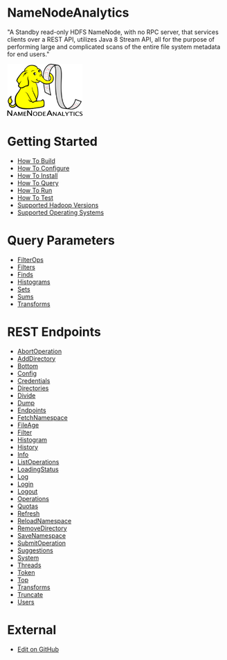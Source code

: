NameNodeAnalytics
=================

"A Standby read-only HDFS NameNode, with no RPC server, that services clients over a REST API, utilizes Java 8 Stream API, all for the purpose of performing large and complicated scans of the entire file system metadata for end users."

<img src="images/NNA-logo.png" width="174" height="120" />

Getting Started
=================

  * [How To Build](Getting_Started/How_To_Build.md)
  * [How To Configure](Getting_Started/How_To_Configure.md)
  * [How To Install](Getting_Started/How_To_Install.md)
  * [How To Query](Getting_Started/How_To_Query.md)
  * [How To Run](Getting_Started/How_To_Run.md)
  * [How To Test](Getting_Started/How_To_Test.md)
  * [Supported Hadoop Versions](Getting_Started/Supported_Hadoop_Versions.md)
  * [Supported Operating Systems](Getting_Started/Supported_Operating_Systems.md)

Query Parameters
=================

  * [FilterOps](Query_Parameters/FilterOps.md)
  * [Filters](Query_Parameters/Filters.md)
  * [Finds](Query_Parameters/Finds.md)
  * [Histograms](Query_Parameters/Histograms.md)
  * [Sets](Query_Parameters/Sets.md)
  * [Sums](Query_Parameters/Sums.md)
  * [Transforms](Query_Parameters/Transforms.md)

REST Endpoints
=================

  * [AbortOperation](REST_Endpoints/AbortOperation.md)
  * [AddDirectory](REST_Endpoints/AddDirectory.md)
  * [Bottom](REST_Endpoints/Bottom.md)
  * [Config](REST_Endpoints/Config.md)
  * [Credentials](REST_Endpoints/Credentials.md)
  * [Directories](REST_Endpoints/Directories.md)
  * [Divide](REST_Endpoints/Divide.md)
  * [Dump](REST_Endpoints/Dump.md)
  * [Endpoints](REST_Endpoints/Endpoints.md)
  * [FetchNamespace](REST_Endpoints/FetchNamespace.md)
  * [FileAge](REST_Endpoints/FileAge.md)
  * [Filter](REST_Endpoints/Filter.md)
  * [Histogram](REST_Endpoints/Histogram.md)
  * [History](REST_Endpoints/History.md)
  * [Info](REST_Endpoints/Info.md)
  * [ListOperations](REST_Endpoints/ListOperations.md)
  * [LoadingStatus](REST_Endpoints/LoadingStatus.md)
  * [Log](REST_Endpoints/Log.md)
  * [Login](REST_Endpoints/Login.md)
  * [Logout](REST_Endpoints/Logout.md)
  * [Operations](REST_Endpoints/Operations.md)
  * [Quotas](REST_Endpoints/Quotas.md)
  * [Refresh](REST_Endpoints/Refresh.md)
  * [ReloadNamespace](REST_Endpoints/ReloadNamespace.md)
  * [RemoveDirectory](REST_Endpoints/RemoveDirectory.md)
  * [SaveNamespace](REST_Endpoints/SaveNamespace.md)
  * [SubmitOperation](REST_Endpoints/SubmitOperation.md)
  * [Suggestions](REST_Endpoints/Suggestions.md)
  * [System](REST_Endpoints/System.md)
  * [Threads](REST_Endpoints/Threads.md)
  * [Token](REST_Endpoints/Token.md)
  * [Top](REST_Endpoints/Top.md)
  * [Transforms](REST_Endpoints/Transforms.md)
  * [Truncate](REST_Endpoints/Truncate.md)
  * [Users](REST_Endpoints/Users.md)

External
=================

  * [Edit on GitHub](https://github.com/paypal/NNAnalytics)
